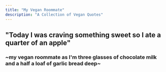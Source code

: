 ```yaml
---
title: "My Vegan Roommate"
description: "A Collection of Vegan Quotes"
---
```

## "Today I was craving something sweet so I ate a quarter of an apple" 
### ~my vegan roommate as I'm three glasses of chocolate milk and a half a loaf of garlic bread deep~
